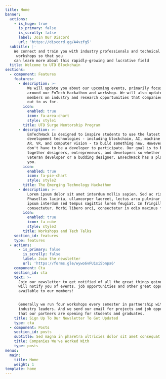 ```yaml
---
title: Home
banner:
  actions:
    - is_huge: true
      is_primary: false
      is_scrolly: false
      label: Join Our Discord
      url: 'https://discord.gg/A4vzfg5'
  subtitle: |-
    We connect and train you with industry professionals and technical
     workshops so that you 
    can learn more about this rapidly-growing and lucrative field
  title: Welcome to UTD Blockchain
sections:
  - component: Features
    features:
      - description: >-
          We will update you about our upcoming events, primarily focusing
          around our EmTech Hackathon and workshop. We will also update our
          members on industry and research opportunities that companies reach
          out to us for.
        icon:
          enabled: true
          icon: fa-area-chart
          style: style1
        title: UTD Surge Mentorship Program
      - description: >-
          EmTechHack is designed to inspire students to use the latest
          development technologies - including blockchain, AI, machine learning,
          AR, VR, and computer vision - to build something new. However, you
          don't have to be a developer to participate. Our goal is to bring
          together designers, entrepreneurs, and developers so whether you're a
          veteran developer or a budding designer, EmTechHack has a place for
          you.
        icon:
          enabled: true
          icon: fa-pie-chart
          style: style2
        title: The Emerging Technology Hackathon
      - description: >-
          Lorem ipsum dolor sit amet interdum mollis sapien. Sed ac risus.
          Phasellus lacinia, ullamcorper laoreet, lectus arcu pulvinar lorem
          ipsum interdum sed tempus sagittis lorem feugiat. In fringilla diet
          consectetur. Morbi libero orci, consectetur in odio maximus felis.
        icon:
          enabled: true
          icon: fa-cube
          style: style3
        title: Workshops and Tech Talks
    section_id: features
    type: features
  - actions:
      - is_primary: false
        is_scrolly: false
        label: Join the newsletter
        url: 'https://forms.gle/wywo6vFU1siSbnpa6'
    component: Cta
    section_id: cta
    text: >-
      Join our newsletter to get notified of all the great things going on! We
      will notify you of events, job opportunities and other great opportunities
      available to our members!


      Generally we run four workshops every semester in partnership with
      industry leaders. And we send our email for projects and job opportunities
      that our partners are opening for students and graduates.
    title: Sign Up To Our Newsletter To Get Updated
    type: cta
  - component: Posts
    section_id: posts
    subtitle: Sed magna in pharetra ultricies dolor sit amet consequat adipiscing lorem.
    title: Companies We've Worked With
    type: posts
menus:
  main:
    title: Home
    weight: 1
template: home
---
```


